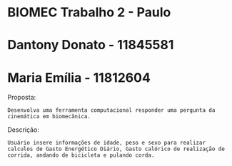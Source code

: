 # BIOMEC Trabalho 2 - Paulo
# Dantony Donato - 11845581
# Maria Emília - 11812604

Proposta:

	Desenvolva uma ferramenta computacional responder uma pergunta da cinemática em biomecânica.

Descrição:
	
	Usuário insere informações de idade, peso e sexo para realizar calculos de Gasto Energético Diário, Gasto calórico de realização de corrida, andando de bicicleta e pulando corda.
